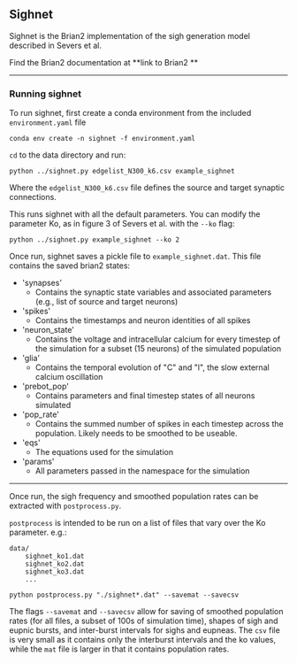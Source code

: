 ## Sighnet

Sighnet is the Brian2 implementation of the sigh generation model described in Severs et al.

Find the Brian2 documentation at **link to Brian2 **

------------------

### Running sighnet

To run sighnet, first create a conda environment from the included `environment.yaml` file

`conda env create -n sighnet -f environment.yaml`

`cd` to the data directory and run:

`python ../sighnet.py edgelist_N300_k6.csv example_sighnet` 

Where the `edgelist_N300_k6.csv` file defines the source and target synaptic connections.

This runs sighnet with all the default parameters. You can modify the parameter Ko, as in figure 3 of Severs et al. with the `--ko` flag:

`python ../sighnet.py example_sighnet --ko 2`

Once run, sighnet saves a pickle file to `example_sighnet.dat`. This file contains the saved brian2 states:

- 'synapses'
  - Contains the synaptic state variables and associated parameters (e.g., list of source and target neurons)
- 'spikes'
  - Contains the timestamps and neuron identities of all spikes
- 'neuron_state'
  - Contains the voltage and intracellular calcium for every timestep of the simulation for a subset (15 neurons) of the simulated population
- 'glia'
  - Contains the temporal evolution of "C" and "l", the slow external calcium oscillation
- 'prebot_pop'
  - Contains parameters and final timestep states of all neurons simulated
- 'pop_rate'
  - Contains the summed number of spikes in each timestep across the population. Likely needs to be smoothed to be useable.
- 'eqs'
  - The equations used for the simulation
- 'params'
  - All parameters passed in the namespace for the simulation

------------

Once run, the sigh frequency and smoothed population rates can be extracted with `postprocess.py`.

`postprocess` is intended to be run on a list of files that vary over the Ko parameter. e.g.:

```
data/
	sighnet_ko1.dat
	sighnet_ko2.dat
	sighnet_ko3.dat
	...
```

`python postprocess.py "./sighnet*.dat" --savemat --savecsv`

The flags `--savemat` and `--savecsv` allow for saving of smoothed population rates (for all files, a subset of 100s of simulation time), shapes of sigh and eupnic bursts, and inter-burst intervals for sighs and eupneas. The `csv` file is very small as it contains only the interburst intervals and the ko values, while the `mat` file is larger in that it contains population rates.







